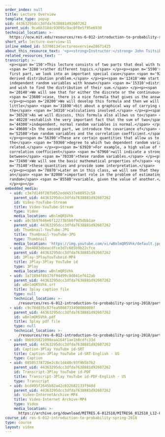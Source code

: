 ```yaml
---
order_index: null
title: Lecture Overview
template_type: popup
uid: 44363295dcc3dfda7638881d92607262
parent_uid: 9ca6b310dc93095c9ac0f0e5f95e6930
technical_location: >-
  https://ocw.mit.edu/resources/res-6-012-introduction-to-probability-spring-2018/part-i-the-fundamentals/lecture-overview-11
short_url: lecture-overview-11
inline_embed_id: 53700134lectureoverview28671425
about_this_resource_text: '<p><strong>Instructor:</strong> John Tsitsiklis</p>'
related_resources_text: ''
transcript: >-
  <p><span m='150'>This lecture consists of two parts that deal with two</span>
  <span m='3280'>rather different topics.</span> </p><p><span m='5590'>In the
  first part, we look into an important special case</span> <span m='9220'>of a
  derived distribution problem.</span> </p><p><span m='12410'>We start with two
  independent random variables with known</span> <span m='15310'>distributions
  and wish to find the distribution of their sum.</span> </p><p><span
  m='20140'>We will see that for either the discrete or the continuous</span>
  <span m='23600'>case, there is a nice formula that gives us the answer.</span>
  </p><p><span m='28200'>We will develop this formula and then we will talk a
  little</span> <span m='31690'>bit about a graphical way of carrying out
  the</span> <span m='34310'>calculations involved.</span> </p><p><span
  m='36520'>As we will discuss, this formula also allows us to</span> <span
  m='40220'>establish the very important fact that the sum of two</span> <span
  m='44300'>independent, normal random variables is normal.</span> </p><p><span
  m='49600'>In the second part, we introduce the covariance of</span> <span
  m='52580'>two random variables and the correlation coefficient.</span>
  </p><p><span m='56390'>These are certain quantities that allow us to quantify
  the</span> <span m='59360'>degree to which two dependent random variables are
  related.</span> </p><p><span m='63920'>For example, a high value of the
  correlation coefficient</span> <span m='67960'>will indicate a strong relation
  between</span> <span m='70330'>these random variables.</span> </p><p><span
  m='72490'>We will see the basic mathematical properties of</span> <span
  m='75140'>these quantities and provide some interpretation.</span>
  </p><p><span m='78870'>Later on in this class, we will see that they play
  an</span> <span m='82000'>important role in the problem of estimating one
  random</span> <span m='85580'>variable, given the value of another.</span>
  </p><p></p>
embedded_media:
  - uid: c3e7d149f207b052edd4537e08952c58
    parent_uid: 44363295dcc3dfda7638881d92607262
    id: Video-YouTube-Stream
    title: Video-YouTube-Stream
    type: Video
    media_location: wBnlmQR5Vhk
  - uid: a0c5b97646e6f12273b5b0f9d5dbb1ae
    parent_uid: 44363295dcc3dfda7638881d92607262
    id: Thumbnail-YouTube-JPG
    title: Thumbnail-YouTube-JPG
    type: Thumbnail
    media_location: 'https://img.youtube.com/vi/wBnlmQR5Vhk/default.jpg'
  - uid: 26e4083dbeacdfce3d7c685b9b22cfce
    parent_uid: 44363295dcc3dfda7638881d92607262
    id: 3Play-3PlayYouTubeid-MP4
    title: 3Play-3Play YouTube id
    type: 3Play
    media_location: wBnlmQR5Vhk
  - uid: 3a71894f8b176f94d99c8d041ef612ab
    parent_uid: 44363295dcc3dfda7638881d92607262
    id: wBnlmQR5Vhk.srt
    title: 3play caption file
    type: null
    technical_location: >-
      /resources/res-6-012-introduction-to-probability-spring-2018/part-i-the-fundamentals/lecture-overview-11/wBnlmQR5Vhk.srt
  - uid: c9c78d835c87fea5008733490000008f
    parent_uid: 44363295dcc3dfda7638881d92607262
    id: wBnlmQR5Vhk.pdf
    title: 3play pdf file
    type: null
    technical_location: >-
      /resources/res-6-012-introduction-to-probability-spring-2018/part-i-the-fundamentals/lecture-overview-11/wBnlmQR5Vhk.pdf
  - uid: 9bb935821098eaa164f1ae1b0cdfc33d
    parent_uid: 44363295dcc3dfda7638881d92607262
    id: Caption-3Play YouTube id-SRT
    title: Caption-3Play YouTube id-SRT-English - US
    type: Caption
  - uid: 08505378720e2c8c1d440c93f9b5b7b2
    parent_uid: 44363295dcc3dfda7638881d92607262
    id: Transcript-3Play YouTube id-PDF
    title: Transcript-3Play YouTube id-PDF-English - US
    type: Transcript
  - uid: bcd495f2645b82a42c032682133f948d
    parent_uid: 44363295dcc3dfda7638881d92607262
    id: Video-InternetArchive-MP4
    title: Video-Internet Archive-MP4
    type: Video
    media_location: >-
      https://archive.org/download/MITRES.6-012S18/MITRES6_012S18_L12-01_300k.mp4
course_id: res-6-012-introduction-to-probability-spring-2018
type: course
layout: video
---
```

